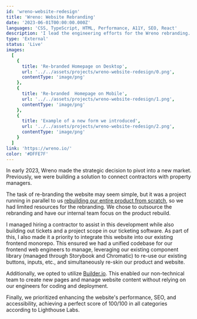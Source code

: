 ```yaml
---
id: 'wreno-website-redesign'
title: 'Wreno: Website Rebranding'
date: '2023-06-01T00:00:00.000Z'
languages: 'CSS, TypeScript, HTML, Performance, A11Y, SEO, React'
description: 'I lead the engineering efforts for the Wreno rebranding. We used this time to reduce technical debt, improve lighthouse and SEO ratings, and standardize our tech stack.'
type: 'External'
status: 'Live'
images:
  [
    {
      title: 'Re-branded Homepage on Desktop',
      url: '../../assets/projects/wreno-website-redesign/0.png',
      contentType: 'image/png'
    },
    {
      title: 'Re-branded  Homepage on Mobile',
      url: '../../assets/projects/wreno-website-redesign/1.png',
      contentType: 'image/png'
    },
    {
      title: 'Example of a new form we introduced',
      url: '../../assets/projects/wreno-website-redesign/2.png',
      contentType: 'image/png'
    }
  ]
link: 'https://wreno.io/'
color: '#DFFE7F'
---
```


In early 2023, Wreno made the strategic decision to pivot into a new market. Previously, we were building a solution to connect contractors with property managers.

The task of re-branding the website may seem simple, but it was a project running in parallel to us [rebuilding our entire product from scratch](wreno-vendorease), so we had limited resources for the rebranding. We chose to outsource the rebranding and have our internal team focus on the product rebuild.

I managed hiring a contractor to assist in this development while also building out tickets and a project scope in our ticketing software. As part of this, I also made it a priority to integrate this website into our existing frontend monorepo. This ensured we had a unified codebase for our frontend web engineers to manage, leveraging our existing component library (managed through Storybook and Chromatic) to re-use our existing buttons, inputs, etc., and simultaneously re-skin our product and website.

Additionally, we opted to utilize [Builder.io](https://builder.io). This enabled our non-technical team to create new pages and manage website content without relying on our engineers for coding and deployment.

Finally, we prioritized enhancing the website's performance, SEO, and accessibility, achieving a perfect score of 100/100 in all categories according to Lighthouse Labs.
